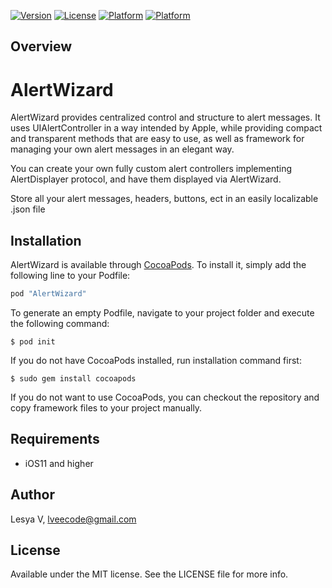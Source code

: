 
[![Version](https://img.shields.io/cocoapods/v/AlertWizard.svg?style=flat)](http://cocoapods.org/pods/AlertWizard)
[![License](https://img.shields.io/cocoapods/l/AlertWizard.svg?style=flat)](http://cocoapods.org/pods/AlertWizard)
[![Platform](https://img.shields.io/cocoapods/p/AlertWizard.svg?style=flat)](http://cocoadocs.org/docsets/AlertWizard)
[![Platform](https://img.shields.io/badge/Swift-5-brightgreen.svg?style=flat)](http://cocoapods.org/pods/AlertWizard)


## Overview

# AlertWizard

AlertWizard provides centralized control and structure to alert messages. It uses UIAlertController in a way intended by Apple, while providing compact and transparent methods that are easy to use, as well as framework for managing your own alert messages in an elegant way. 

You can create your own fully custom alert controllers implementing AlertDisplayer protocol, and have them displayed via AlertWizard.  

Store all your alert messages, headers, buttons, ect in an easily localizable .json file

## Installation

AlertWizard is available through [CocoaPods](http://cocoapods.org). To install
it, simply add the following line to your Podfile:

```ruby
pod "AlertWizard"
```

To generate an empty Podfile, navigate to your project folder and execute the following command:

```shell
$ pod init
```

If you do not have CocoaPods installed, run installation command first:

```shell
$ sudo gem install cocoapods
```

If you do not want to use CocoaPods, you can checkout the repository and copy framework files to your project manually.

## Requirements

- iOS11 and higher

## Author

Lesya V, lveecode@gmail.com

## License

Available under the MIT license. See the LICENSE file for more info.
